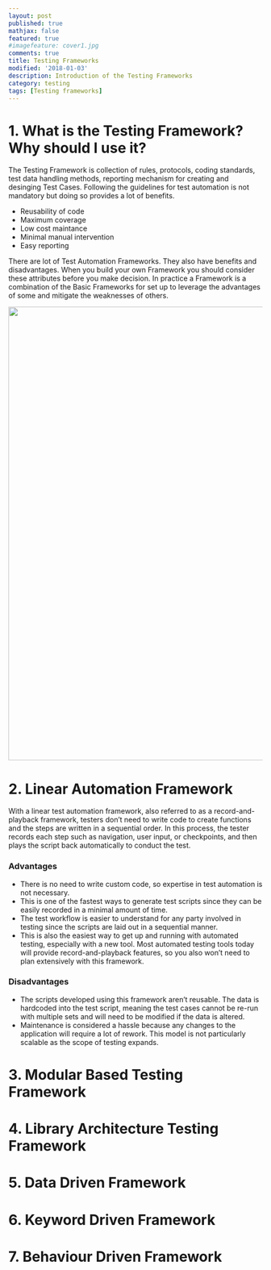 ```yaml
---
layout: post
published: true
mathjax: false
featured: true
#imagefeature: cover1.jpg
comments: true
title: Testing Frameworks
modified: '2018-01-03'
description: Introduction of the Testing Frameworks
category: testing
tags: [Testing frameworks]
---
```

# 1. What is the Testing Framework? Why should I use it?

The Testing Framework is collection of rules, protocols, coding standards, test data handling methods, reporting mechanism for creating and desinging Test Cases. 
Following the guidelines for test automation is not mandatory but doing so provides a lot of benefits.
- Reusability of code
- Maximum coverage
- Low cost maintance
- Minimal manual intervention
- Easy reporting

There are lot of Test Automation Frameworks. They also have benefits and disadvantages. When you build your own Framework you should consider these attributes before you make decision.
In practice a Framework is a combination of the Basic Frameworks for set up to leverage the advantages of some and mitigate the weaknesses of others.

<img src="{{site.url}}{{site.image_folder}}/testing/testframeworks.png" width="900" />

# 2. Linear Automation Framework
With a linear test automation framework, also referred to as a record-and-playback framework, testers don’t need to write code to create functions and the steps are written in a sequential order. In this process, the tester records each step such as navigation, user input, or checkpoints, and then plays the script back automatically to conduct the test.
### Advantages
  - There is no need to write custom code, so expertise in test automation is not necessary.
  - This is one of the fastest ways to generate test scripts since they can be easily recorded in a minimal amount of time.
  - The test workflow is easier to understand for any party involved in testing since the scripts are laid out in a sequential manner.
  - This is also the easiest way to get up and running with automated testing, especially with a new tool. Most automated testing tools today will provide record-and-playback features, so you also won’t need to plan extensively with this framework.

### Disadvantages
  - The scripts developed using this framework aren’t reusable. The data is hardcoded into the test script, meaning the test cases cannot be re-run with multiple sets and will need to be modified if the data is altered.
  - Maintenance is considered a hassle because any changes to the application will require a lot of rework. This model is not particularly scalable as the scope of testing expands.

# 3. Modular Based Testing Framework
# 4. Library Architecture Testing Framework
# 5. Data Driven Framework
# 6. Keyword Driven Framework
# 7. Behaviour Driven Framework